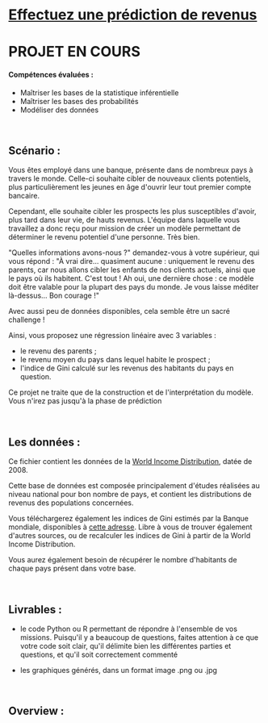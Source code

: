 # [Effectuez une prédiction de revenus](https://openclassrooms.com/fr/paths/65/projects/148/assignment) 

# PROJET EN COURS

#### Compétences évaluées : 

  - Maîtriser les bases de la statistique inférentielle
  - Maîtriser les bases des probabilités
  - Modéliser des données

<br>

## Scénario : 

Vous êtes employé dans une banque, présente dans de nombreux pays à travers le monde. Celle-ci souhaite cibler de nouveaux clients potentiels, plus particulièrement les jeunes en âge d'ouvrir leur tout premier compte bancaire.

Cependant, elle souhaite cibler les prospects les plus susceptibles d'avoir, plus tard dans leur vie, de hauts revenus.
L'équipe dans laquelle vous travaillez a donc reçu pour mission de créer un modèle permettant de déterminer le revenu potentiel d'une personne.
Très bien.

"Quelles informations avons-nous ?" demandez-vous à votre supérieur, qui vous répond : "À vrai dire... quasiment aucune : uniquement le revenu des parents, car nous allons cibler les enfants de nos clients actuels, ainsi que le pays où ils habitent. C'est tout ! Ah oui, une dernière chose : ce modèle doit être valable pour la plupart des pays du monde. Je vous laisse méditer là-dessus… Bon courage !"

Avec aussi peu de données disponibles, cela semble être un sacré challenge !

Ainsi, vous proposez une régression linéaire avec 3 variables :
  - le revenu des parents ;
  - le revenu moyen du pays dans lequel habite le prospect ;
  - l'indice de Gini calculé sur les revenus des habitants du pays en question. 

Ce projet ne traite que de la construction et de l'interprétation du modèle. Vous n'irez pas jusqu'à la phase de prédiction

<br>

## Les données : 
Ce fichier contient les données de la [World Income Distribution](https://s3-eu-west-1.amazonaws.com/static.oc-static.com/prod/courses/files/parcours-data-analyst/data-projet7.csv), datée de 2008.

Cette base de données est composée principalement d'études réalisées au niveau national pour bon nombre de pays, et contient les distributions de revenus des populations concernées.

Vous téléchargerez également les indices de Gini estimés par la Banque mondiale, disponibles à [cette adresse](http://data.worldbank.org/indicator/SI.POV.GINI). Libre à vous de trouver également d'autres sources, ou de recalculer les indices de Gini à partir de la World Income Distribution.

Vous aurez également besoin de récupérer le nombre d'habitants de chaque pays présent dans votre base.

<br>

## Livrables : 

- le code Python ou R  permettant de répondre à l'ensemble de vos missions. Puisqu'il y a beaucoup de questions, faites attention à ce que votre code soit clair, qu'il délimite bien les différentes parties et questions, et qu'il soit correctement commenté 

- les graphiques générés, dans un format image .png ou .jpg 

<br>

## Overview : 

